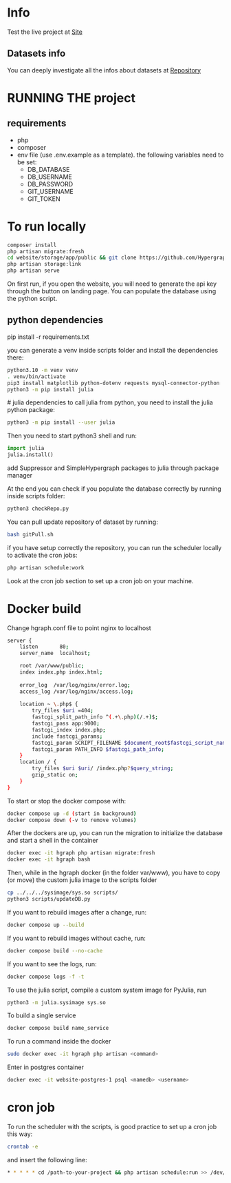 # Info

Test the live project at [Site](http://hypergraphrepository.di.unisa.it/)

## Datasets info

You can deeply investigate all the infos about datasets at [Repository](https://github.com/HypergraphRepository/datasets)

# RUNNING THE project

## requirements
- php
- composer
- env file (use .env.example as a template). the following variables need to be set:
  - DB_DATABASE
  - DB_USERNAME
  - DB_PASSWORD
  - GIT_USERNAME
  - GIT_TOKEN

# To run locally
```bash
composer install
php artisan migrate:fresh
cd website/storage/app/public && git clone https://github.com/HypergraphRepository/datasets && git config credential.helper store 
php artisan storage:link
php artisan serve
```

On first run, if you open the website, you will need to generate the api key through the button on landing page.
You can populate the database using the python script.

## python dependencies
pip install -r requirements.txt

you can generate a venv inside scripts folder and install the dependencies there:
```bash
python3.10 -m venv venv
. venv/bin/activate
pip3 install matplotlib python-dotenv requests mysql-connector-python
python3 -m pip install julia
```

# julia dependencies
to call julia from python, you need to install the julia python package:
```bash
python3 -m pip install --user julia
```
Then you need to start python3 shell and run:
```python
import julia
julia.install()
```

add Suppressor and SimpleHypergraph packages to julia through package manager


At the end you can check if you populate the database correctly by running inside scripts folder:
```bash
python3 checkRepo.py
```

You can pull update repository of dataset by running:
```bash
bash gitPull.sh
```

if you have setup correctly the repository, you can run the scheduler locally to activate the cron jobs:
```bash
php artisan schedule:work
```
Look at the cron job section to set up a cron job on your machine.

# Docker build

Change hgraph.conf file to point nginx to localhost
```bash
server {
    listen       80;
    server_name  localhost;

    root /var/www/public;
    index index.php index.html;
    
    error_log  /var/log/nginx/error.log;
    access_log /var/log/nginx/access.log;
    
    location ~ \.php$ {
        try_files $uri =404;
        fastcgi_split_path_info ^(.+\.php)(/.+)$;
        fastcgi_pass app:9000;
        fastcgi_index index.php;
        include fastcgi_params;
        fastcgi_param SCRIPT_FILENAME $document_root$fastcgi_script_name;
        fastcgi_param PATH_INFO $fastcgi_path_info;
    }
    location / {
        try_files $uri $uri/ /index.php?$query_string;
        gzip_static on;
    }
}
```

To start or stop the docker compose with:
```bash
docker compose up -d (start in background)
docker compose down (-v to remove volumes)
```
After the dockers are up, you can run the migration to initialize the database and start a shell in the container
```bash
docker exec -it hgraph php artisan migrate:fresh
docker exec -it hgraph bash
```
Then, while in the hgraph docker (in the folder var/www), you have to copy (or move) the custom julia image to the scripts folder
```bash
cp ../../../sysimage/sys.so scripts/
python3 scripts/updateDB.py
```

If you want to rebuild images after a change, run:
```bash
docker compose up --build 
```

If you want to rebuild images without cache, run:
```bash
docker compose build --no-cache
```

If you want to see the logs, run:
```bash
docker compose logs -f -t
```

To use the julia script, compile a custom system image for PyJulia, run
```bash
python3 -m julia.sysimage sys.so
```

To build a single service
```bash
docker compose build name_service
```

To run a command inside the docker
```bash
sudo docker exec -it hgraph php artisan <command>
```

Enter in postgres container
```bash
docker exec -it website-postgres-1 psql <namedb> <username>
```

# cron job

To run the scheduler with the scripts, is good practice to set up a cron job this way:
```bash
crontab -e
```
and insert the following line:
```bash
* * * * * cd /path-to-your-project && php artisan schedule:run >> /dev/null 2>&1
```